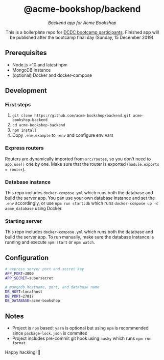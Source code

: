 <!-- markdownlint-disable MD033 MD036 -->

<div align=center>

# @acme-bookshop/backend

_Backend app for Acme Bookshop_

This is a boilerplate repo for [DCDC bootcamp participants](http://dilo.id/Event/Detail/551). Finished app will be published after the bootcamp final day (Sunday, 15 December 2019).

</div>

## Prerequisites

- Node.js >10 and latest npm
- MongoDB instance
- (optional) Docker and docker-compose

## Development

### First steps

1. `git clone https://github.com/acme-bookshop/backend.git acme-bookshop-backend`
2. `cd acme-bookshop-backend`
3. `npm install`
4. Copy `.env.example` to `.env` and configure env vars

### Express routers

Routers are dynamically imported from `src/routes`, so you don't need to `app.use()` one by one. Make sure that the router is exported (`module.exports = router`).

### Database instance

This repo includes `docker-compose.yml` which runs both the database and build the server app. You can use your own database instance and set the `.env` accordingly, or use `npm run start:db` which runs `docker-compose up -d acme_database` using Docker.

### Starting server

This repo includes `docker-compose.yml` which runs both the database and build the server app. To run manually, make sure the database instance is running and execute `npm start` or `npm watch`.

## Configuration

```bash
# express server port and secret key
APP_PORT=3000
APP_SECRET=supersecret

# mongodb hostname, port, and database name
DB_HOST=localhost
DB_PORT=27017
DB_DATABASE=acme-bookshop
```

## Notes

- Project is `npm` based; `yarn` is optional but using `npm` is recommended since `package-lock.json` is commited
- Project includes pre-commit git hook using `husky` which runs `npm run format`

Happy hacking! 🎉
